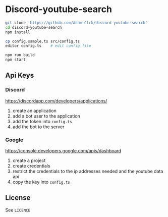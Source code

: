 # Discord-youtube-search

```sh
git clone 'https://github.com/Adam-Clrk/discord-youtube-search'
cd discord-youtube-search
npm install						

cp config.sample.ts src/config.ts
editor config.ts    # edit config file

npm run build
npm start
```

## Api Keys
### Discord
https://discordapp.com/developers/applications/
1. create an application
2. add a bot user to the application
3. add the token into `config.ts`
4. add the bot to the server


### Google
https://console.developers.google.com/apis/dashboard
1. create a project
2. create credentials
3. restrict the credentials to the ip addresses needed and the youtube data api
4. copy the key into `config.ts`

## License
See `LICENCE`